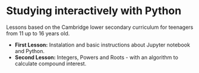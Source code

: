 <h1>Studying interactively with Python</h1>

Lessons based on the Cambridge lower secondary curriculum for teenagers from 11 up to 16 years old. 

<div>
  <ul>
    <li><b>First Lesson:</b> Instalation and basic instructions about Jupyter notebook and Python.</li>
    <li><b>Second Lesson:</b> Integers, Powers and Roots - with an algorithm to calculate compound interest.</li>
  </ul>  
</div>
